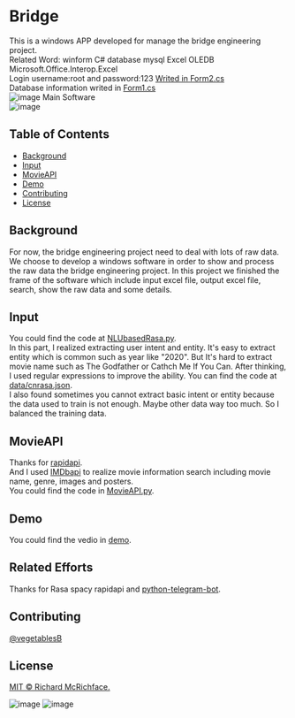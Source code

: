 # Bridge
This is a windows APP developed for manage the bridge engineering project.<br>
Related Word: winform C# database mysql Excel OLEDB Microsoft.Office.Interop.Excel<br>
Login username:root and password:123  [Writed in Form2.cs](https://github.com/vegetablesB/bridge/blob/master/Form2.cs)<br>
Database information writed in [Form1.cs](https://github.com/vegetablesB/bridge/blob/master/Form1.cs)<br>
![image](https://user-images.githubusercontent.com/44360183/114899423-88346800-9e45-11eb-9814-978a26ca2d2a.png)
Main Software<br>
![image](https://user-images.githubusercontent.com/44360183/114900008-08f36400-9e46-11eb-8041-87f59a95b0d1.png)



## Table of Contents

- [Background](#background)
- [Input](#Input)
- [MovieAPI](#MovieAPI)
- [Demo](#Demo)
- [Contributing](#contributing)
- [License](#license)

## Background
For now, the bridge engineering project need to deal with lots of raw data. We choose to develop a windows software in order to show and process the raw data the bridge engineering project.
In this project we finished the frame of the software which include input excel file, output excel file, search, show the raw data and some details.

## Input
You could find the code at [NLUbasedRasa.py](https://github.com/vegetablesB/MovieBot/blob/master/NLUbasedRasa.py).  
In this part, I realized extracting user intent and entity. It's easy to extract entity which is common such as year like "2020". But It's hard to extract movie name such as The Godfather or Cathch Me If You Can. After thinking, I used regular expressions to improve the ability. You can find the code at [data/cnrasa.json](https://github.com/vegetablesB/MovieBot/blob/master/data/cnrasa.json).  
I also found sometimes you cannot extract basic intent or entity because the data used to train is not enough. Maybe other data way too much. So I balanced the training data.

## MovieAPI
Thanks for [rapidapi](https://rapidapi.com/).  
And I used [IMDbapi](https://rapidapi.com/apidojo/api/imdb8?endpoint=apiendpoint_dad99933-4241-43f0-b4f2-529d652dcc96) to realize movie information search including movie name, genre, images and posters.  
You could find the code in [MovieAPI.py](https://github.com/vegetablesB/MovieBot/blob/master/MovieAPI.py).

## Demo
You could find the vedio in [demo](https://github.com/vegetablesB/MovieBot/blob/master/demo).

## Related Efforts
Thanks for Rasa spacy rapidapi and [python-telegram-bot](https://github.com/python-telegram-bot/python-telegram-bot).

## Contributing
[@vegetablesB](https://github.com/vegetablesB)

## License
[MIT © Richard McRichface.](../LICENSE)

![image](https://user-images.githubusercontent.com/44360183/114896539-03484f00-9e43-11eb-8a1c-d1c097f5b498.png)
![image](https://user-images.githubusercontent.com/44360183/114896566-0a6f5d00-9e43-11eb-9333-7e845d2b452b.png)


